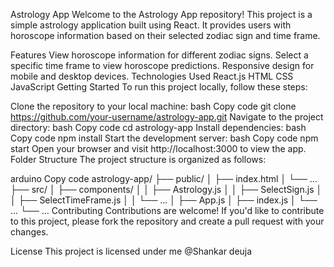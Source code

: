 Astrology App Welcome to the Astrology App repository! This project is a simple astrology application built using React. It provides users with horoscope information based on their selected zodiac sign and time frame.

Features View horoscope information for different zodiac signs. Select a specific time frame to view horoscope predictions. Responsive design for mobile and desktop devices. Technologies Used React.js HTML CSS JavaScript Getting Started To run this project locally, follow these steps:

Clone the repository to your local machine: bash Copy code git clone https://github.com/your-username/astrology-app.git Navigate to the project directory: bash Copy code cd astrology-app Install dependencies: bash Copy code npm install Start the development server: bash Copy code npm start Open your browser and visit http://localhost:3000 to view the app. Folder Structure The project structure is organized as follows:

arduino Copy code astrology-app/
├── public/
│ ├── index.html │
└── ... ├── src/ │
├── components/ │ │ ├── Astrology.js │ │ ├── SelectSign.js │ │ ├── SelectTimeFrame.js │ │ └── ... │ ├── App.js │ ├── index.js │ └── ... └── ... Contributing Contributions are welcome! If you'd like to contribute to this project, please fork the repository and create a pull request with your changes.

License This project is licensed under me @Shankar deuja
